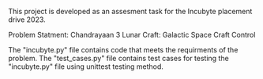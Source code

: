 This project is developed as an assesment task for the Incubyte placement drive 2023.

Problem Statment:
Chandrayaan 3 Lunar Craft: Galactic Space Craft Control

The "incubyte.py" file contains code that meets the requirments of the problem.
The "test_cases.py" file contains test cases for testing the "incubyte.py" file using unittest testing method.

